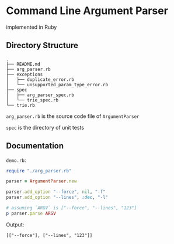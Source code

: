 # Command Line Argument Parser

implemented in Ruby

## Directory Structure

```
.
├── README.md
├── arg_parser.rb
├── exceptions
│   ├── duplicate_error.rb
│   └── unsupported_param_type_error.rb
├── spec
│   ├── arg_parser_spec.rb
│   └── trie_spec.rb
└── trie.rb
```

`arg_parser.rb` is the source code file of `ArgumentParser`

`spec` is the directory of unit tests

## Documentation

`demo.rb`:

```Ruby
require "./arg_parser.rb"

parser = ArgumentParser.new

parser.add_option "--force", nil, "-f"
parser.add_option "--lines", :dec, "-l"

# assuming `ARGV` is ["--force", "--lines", "123"]
p parser.parse ARGV
```

Output:

```
[["--force"], ["--lines", "123"]]
```
